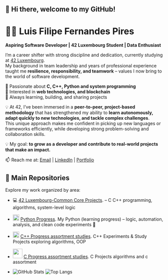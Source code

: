 
## 👋 Hi there, welcome to my GitHub!  

# 👨‍💻 Luis Filipe Fernandes Pires  

**Aspiring Software Developer | 42 Luxembourg Student | Data Enthusiast**  

I’m a career shifter with strong discipline and dedication, currently studying at [42 Luxembourg](https://42luxembourg.lu).  
My background in team leadership and years of professional experience taught me **resilience, responsibility, and teamwork** – values I now bring to the world of software development.  

🔹 Passionate about **C, C++, Python and system programming**  
🔹 Interested in **web technologies, and blockchain**  
🔹 Always learning, building, and sharing projects  

💡 At 42, I’ve been immersed in a **peer-to-peer, project-based methodology** that has strengthened my ability to **learn autonomously, adapt quickly to new technologies, and tackle complex challenges**.  
This unique approach makes me confident in picking up new languages or frameworks efficiently, while developing strong problem-solving and collaboration skills. 

💡 My goal: **to grow as a developer and contribute to real-world projects that make an impact.**  

📫 Reach me at: [Email](mailto:learn2b3e@hotmail.com) | [LinkedIn](https://www.linkedin.com/) | [Portfolio](https://fillcoding.com)  

## 📁 Main Repositories

Explore my work organized by area:

- 💻 [42 Luxembourg-Common Core Projects](https://github.com/LuisFilipePires/ecole-42). – C C++ programming, algorithms, system-level logic
- <img src="https://github.com/LuisFilipePires/assets/blob/main/python.png" width="20"/> [Python Progress](https://github.com/LuisFilipePires/Curso-Python). My Python (learning progress) – logic, automation, analysis, and clean code experiments 🐍
- <img src="https://github.com/LuisFilipePires/assets/blob/main/cpp.png" width="20"/> [C++ Progress assortment studies](https://github.com/LuisFilipePires/learning-cpp). C++ Experiments & Study Projects exploring algorithms, OOP
- <img src="https://github.com/LuisFilipePires/assets/blob/main/c.jpg" width="30"/> [C Progress assortment studies](https://github.com/LuisFilipePires/c-assortiment). C Projects algorithms and c assortment

- ![GitHub Stats](https://github-readme-stats.vercel.app/api?username=LuisFilipePires&show_icons=true&bg_color=00000000)
![Top Langs](https://github-readme-stats.vercel.app/api/top-langs/?username=LuisFilipePires&layout=compact&bg_color=00000000)
